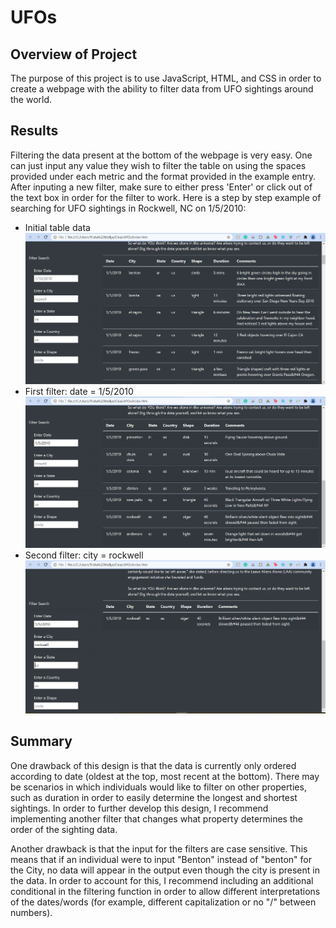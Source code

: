 # UFOs

## Overview of Project
The purpose of this project is to use JavaScript, HTML, and CSS in order to create a webpage with the ability to filter data from UFO sightings around the world.

## Results
Filtering the data present at the bottom of the webpage is very easy. One can just input any value they wish to filter the table on using the spaces provided under each metric and the format provided in the example entry. After inputing a new filter, make sure to either press 'Enter' or click out of the text box in order for the filter to work. Here is a step by step example of searching for UFO sightings in Rockwell, NC on 1/5/2010:

- Initial table data
![Initial data](Resources/Initial.png)
- First filter: date = 1/5/2010
![First Filter](Resources/Filter1.png)
- Second filter: city = rockwell
![Second Filter](Resources/Filter2.png)

## Summary 
One drawback of this design is that the data is currently only ordered according to date (oldest at the top, most recent at the bottom). There may be scenarios in which individuals would like to filter on other properties, such as duration in order to easily determine the longest and shortest sightings. In order to further develop this design, I recommend implementing another filter that changes what property determines the order of the sighting data.

Another drawback is that the input for the filters are case sensitive. This means that if an individual were to input "Benton" instead of "benton" for the City, no data will appear in the output even though the city is present in the data. In order to account for this, I recommend including an additional conditional in the filtering function in order to allow different interpretations of the dates/words (for example, different capitalization or no "/" between numbers).
